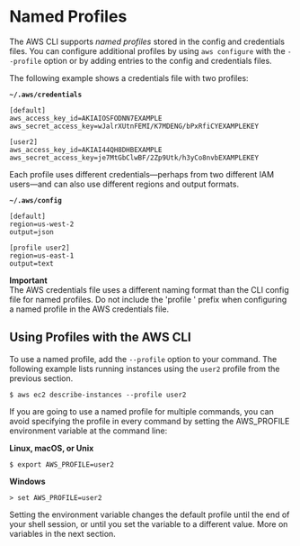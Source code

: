 # Named Profiles<a name="cli-multiple-profiles"></a>

 The AWS CLI supports *named profiles* stored in the config and credentials files\. You can configure additional profiles by using `aws configure` with the `--profile` option or by adding entries to the config and credentials files\. 

The following example shows a credentials file with two profiles:

**`~/.aws/credentials`**

```
[default]
aws_access_key_id=AKIAIOSFODNN7EXAMPLE
aws_secret_access_key=wJalrXUtnFEMI/K7MDENG/bPxRfiCYEXAMPLEKEY

[user2]
aws_access_key_id=AKIAI44QH8DHBEXAMPLE
aws_secret_access_key=je7MtGbClwBF/2Zp9Utk/h3yCo8nvbEXAMPLEKEY
```

Each profile uses different credentials—perhaps from two different IAM users—and can also use different regions and output formats\.

**`~/.aws/config`**

```
[default]
region=us-west-2
output=json

[profile user2]
region=us-east-1
output=text
```

**Important**  
The AWS credentials file uses a different naming format than the CLI config file for named profiles\. Do not include the 'profile ' prefix when configuring a named profile in the AWS credentials file\.

## Using Profiles with the AWS CLI<a name="using-profiles"></a>

To use a named profile, add the `--profile` option to your command\. The following example lists running instances using the `user2` profile from the previous section\.

```
$ aws ec2 describe-instances --profile user2
```

If you are going to use a named profile for multiple commands, you can avoid specifying the profile in every command by setting the AWS\_PROFILE environment variable at the command line:

**Linux, macOS, or Unix**

```
$ export AWS_PROFILE=user2
```

**Windows**

```
> set AWS_PROFILE=user2
```

Setting the environment variable changes the default profile until the end of your shell session, or until you set the variable to a different value\. More on variables in the next section\.